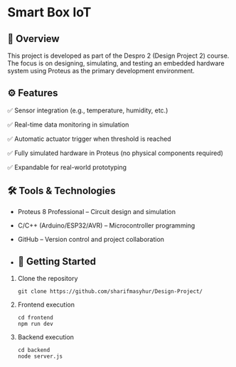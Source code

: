 # Smart Box IoT
## 📖 Overview
This project is developed as part of the Despro 2 (Design Project 2) course.
The focus is on designing, simulating, and testing an embedded hardware system using Proteus as the primary development environment.

## ⚙️ Features
✅ Sensor integration (e.g., temperature, humidity, etc.)

✅ Real-time data monitoring in simulation

✅ Automatic actuator trigger when threshold is reached

✅ Fully simulated hardware in Proteus (no physical components required)

✅ Expandable for real-world prototyping

## 🛠️ Tools & Technologies
- Proteus 8 Professional – Circuit design and simulation
- C/C++ (Arduino/ESP32/AVR) – Microcontroller programming
- GitHub – Version control and project collaboration

- ## 🚀 Getting Started
1. Clone the repository
   ```
   git clone https://github.com/sharifmasyhur/Design-Project/
   ```
2. Frontend execution
   ```
   cd frontend
   npm run dev
   ```
3. Backend execution
   ```
   cd backend
   node server.js
   ```
   
